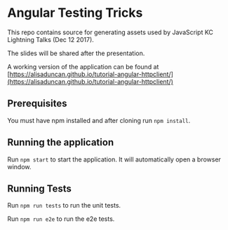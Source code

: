 # Angular Testing Tricks

This repo contains source for generating assets used by JavaScript KC Lightning Talks (Dec 12 2017).


The slides will be shared after the presentation.


A working version of the application can be found at [https://alisaduncan.github.io/tutorial-angular-httpclient/](https://alisaduncan.github.io/tutorial-angular-httpclient/)


## Prerequisites

You must have npm installed and after cloning run `npm install`.

## Running the application

Run `npm start` to start the application. It will automatically open a browser window. 

## Running Tests

Run `npm run tests` to run the unit tests. 


Run `npm run e2e` to run the e2e tests. 
